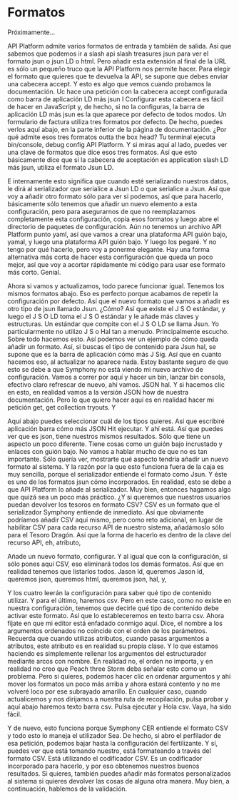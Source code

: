 # Formatos

Próximamente...

API Platform admite varios formatos de entrada y también de salida. Así que sabemos que podemos ir a slash api slash treasures jsun para ver el formato jsun o jsun LD o html. Pero añadir esta extensión al final de la URL es sólo un pequeño truco que la API Platform nos permite hacer. Para elegir el formato que quieres que te devuelva la API, se supone que debes enviar una cabecera accept. Y esto es algo que vemos cuando probamos la documentación. Uc hace una petición con la cabecera accept configurada como barra de aplicación LD más jsun I Configurar esta cabecera es fácil de hacer en JavaScript y, de hecho, si no la configuras, la barra de aplicación LD más jsun es la que aparece por defecto de todos modos. Un formulario de factura utiliza tres formatos por defecto. De hecho, puedes verlos aquí abajo, en la parte inferior de la página de documentación. ¿Por qué admite esos tres formatos outta the box head? Tu terminal ejecuta bin/console, debug config API Platform. Y si miras aquí al lado, puedes ver una clave de formatos que dice esos tres formatos. Así que esto básicamente dice que si la cabecera de aceptación es application slash LD más jsun, utiliza el formato Jsun LD.

E internamente esto significa que cuando esté serializando nuestros datos, le dirá al serializador que serialice a Jsun LD o que serialice a Jsun. Así que voy a añadir otro formato sólo para ver si podemos, así que para hacerlo, básicamente sólo tenemos que añadir un nuevo elemento a esta configuración, pero para asegurarnos de que no reemplazamos completamente esta configuración, copia esos formatos y luego abre el directorio de paquetes de configuración. Aún no tenemos un archivo API Platform punto yaml, así que vamos a crear una plataforma API guión bajo, yamal, y luego una plataforma API guión bajo. Y luego los pegaré. Y no tengo por qué hacerlo, pero voy a ponerme elegante. Hay una forma alternativa más corta de hacer esta configuración que queda un poco mejor, así que voy a acortar rápidamente mi código para usar ese formato más corto. Genial.

Ahora si vamos y actualizamos, todo parece funcionar igual. Tenemos los mismos formatos abajo. Eso es perfecto porque acabamos de repetir la configuración por defecto. Así que el nuevo formato que vamos a añadir es otro tipo de jsun llamado Jsun. ¿Cómo? Así que existe el J S O estándar, y luego el J S O LD toma el J S O estándar y le añade más claves y estructuras. Un estándar que compite con el J S O LD se llama Jsun. Yo particularmente no utilizo J S o Hal tan a menudo. Principalmente escucho. Sobre todo hacemos esto. Así podemos ver un ejemplo de cómo queda añadir un formato. Así, si buscas el tipo de contenido para Jsun hal, se supone que es la barra de aplicación cómo más J Sig. Así que en cuanto hacemos eso, al actualizar no aparece nada. Estoy bastante seguro de que esto se debe a que Symphony no está viendo mi nuevo archivo de configuración. Vamos a correr por aquí y hacer un bin, lanzar bin consola, efectivo claro refrescar de nuevo, ahí vamos. JSON hal. Y si hacemos clic en esto, en realidad vamos a la versión JSON how de nuestra documentación. Pero lo que quiero hacer aquí es en realidad hacer mi petición get, get collection tryouts. Y

Aquí abajo puedes seleccionar cuál de los tipos quieres. Así que escribiré aplicación barra cómo más JSON Hit ejecutar. Y ahí está. Así que puedes ver que es json, tiene nuestros mismos resultados. Sólo que tiene un aspecto un poco diferente. Tiene cosas como un guión bajo incrustado y enlaces con guión bajo. No vamos a hablar mucho de que no es tan importante. Sólo quería ver, mostrarte qué aspecto tendría añadir un nuevo formato al sistema. Y la razón por la que esto funciona fuera de la caja es muy sencilla, porque el serializador entiende el formato como Jsun. Y éste es uno de los formatos jsun cómo incorporados. En realidad, esto se debe a que API Platform lo añade al serializador. Muy bien, entonces hagamos algo que quizá sea un poco más práctico. ¿Y si queremos que nuestros usuarios puedan devolver los tesoros en formato CSV? CSV es un formato que el serializador Symphony entiende de inmediato. Así que obviamente podríamos añadir CSV aquí mismo, pero como reto adicional, en lugar de habilitar CSV para cada recurso API de nuestro sistema, añadámoslo sólo para el Tesoro Dragón. Así que la forma de hacerlo es dentro de la clave del recurso API, eh, atributo,

Añade un nuevo formato, configurar. Y al igual que con la configuración, si sólo pones aquí CSV, eso eliminará todos los demás formatos. Así que en realidad tenemos que listarlos todos. Jason ld, queremos Jason ld, queremos json, queremos html, queremos json, hal, y,

Y los cuatro leerán la configuración para saber qué tipo de contenido utilizar. Y para el último, haremos csv. Pero en este caso, como no existe en nuestra configuración, tenemos que decirle qué tipo de contenido debe activar este formato. Así que lo estableceremos en texto barra csv. Ahora fíjate en que mi editor está enfadado conmigo aquí. Dice, el nombre a los argumentos ordenados no coincide con el orden de los parámetros. Recuerda que cuando utilizas atributos, cuando pasas argumentos a atributos, este atributo es en realidad su propia clase. Y lo que estamos haciendo es simplemente rellenar los argumentos del estructurador mediante arcos con nombre. En realidad no, el orden no importa, y en realidad no creo que Peach three Storm deba señalar esto como un problema. Pero si quieres, podemos hacer clic en ordenar argumentos y ahí mover los formatos un poco más arriba y ahora estará contento y no me volveré loco por ese subrayado amarillo. En cualquier caso, cuando actualicemos y nos dirijamos a nuestra ruta de recopilación, pulsa probar y aquí abajo haremos texto barra csv. Pulsa ejecutar y Hola csv. Vaya, ha sido fácil.

Y de nuevo, esto funciona porque Symphony CER entiende el formato CSV y todo esto lo maneja el utilizador Sea. De hecho, si abro el perfilador de esa petición, podemos bajar hasta la configuración del fertilizante. Y sí, puedes ver que está tomando nuestro, está formateando a través del formato CSV. Está utilizando el codificador CSV. Es un codificador incorporado para hacerlo, y por eso obtenemos nuestros buenos resultados. Si quieres, también puedes añadir más formatos personalizados al sistema si quieres devolver las cosas de alguna otra manera. Muy bien, a continuación, hablemos de la validación.
